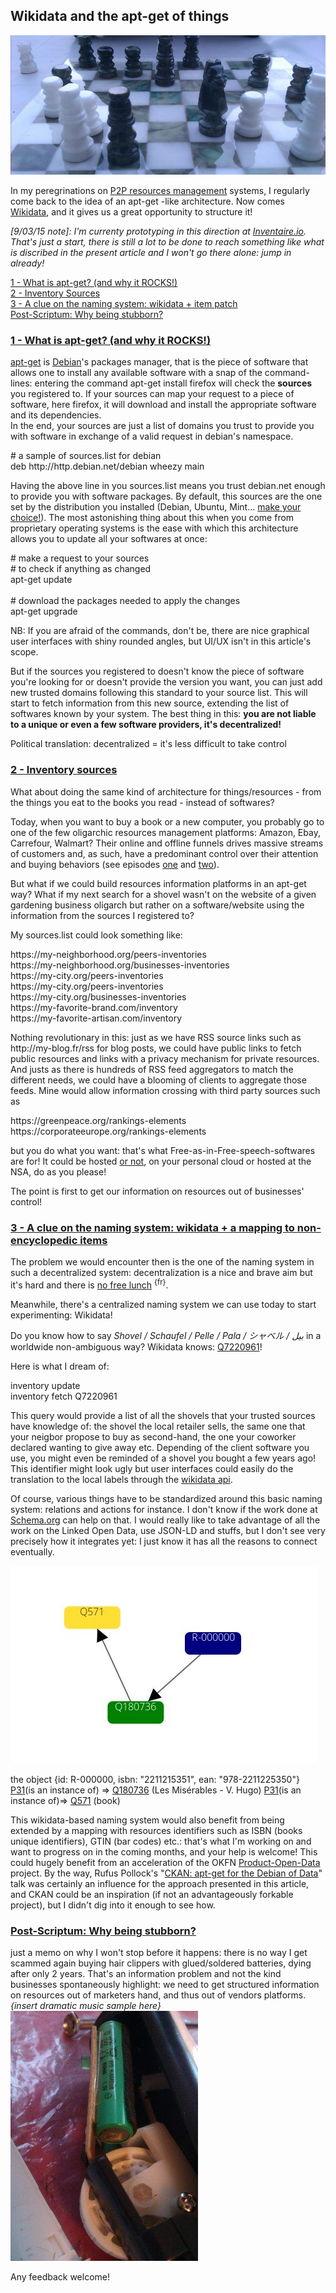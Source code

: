 <h2>Wikidata and the apt-get of things</h2>
<img class="cover" src="/assets/img/chess.jpg" alt="Chess and counter-modulation - all  metaphorical interpretation of this picture are fully at your responsibility - CC-BY Maxime Lathuilière 2013">
<p>In my peregrinations on <a href="/articles/p2p-rm">P2P resources management</a> systems, I regularly come back to the idea of an apt-get -like architecture. Now comes <a href="https://www.wikidata.org/">Wikidata</a>, and it gives us a great opportunity to structure it!</p>
<p><em> [9/03/15 note]: I'm currenty prototyping in this direction at <a href="https://inventaire.io">Inventaire.io</a>. That's just a start, there is still a lot to be done to reach something like what is discribed in the present article and I won't go there alone: jump in already!</em></p>

<div class="deeplinking panel">
    <a class="deeplink" href="#apt-get">1 - What is apt-get? (and why it ROCKS!)</a><br>
    <a class="deeplink" href="#inventory-sources">2 - Inventory Sources</a><br>
    <a class="deeplink" href="#wikidata-based-naming-system">3 - A clue on the naming system: wikidata + item patch</a><br>
    <a class="deeplink" href="#ps">Post-Scriptum: Why being stubborn?</a><br>
</div>

<h3><a id="apt-get" href="#apt-get">1 - What is apt-get? (and why it ROCKS!)</a></h3>
<p><a href="https://en.wikipedia.org/wiki/Advanced_Packaging_Tool">apt-get</a> is <a href="https://en.wikipedia.org/wiki/Debian">Debian</a>'s packages manager, that is the piece of software that allows one to install any available software with a snap of the command-lines: entering the command <span class="code">apt-get install firefox</span> will check the <strong>sources</strong> you registered to. If your sources can map your request to a piece of software, here <span class="code">firefox</span>, it will download and install the appropriate software and its dependencies. <br>
In the end, your sources are just a list of domains you trust to provide you with software in exchange of a valid request in debian's namespace.</p>
<p class="code">
# a sample of sources.list for debian <br>
deb http://http.debian.net/debian wheezy main <br>
</p>
<p>
Having the above line in you sources.list means you trust debian.net enough to provide you with software packages.
By default, this sources are the one set by the distribution you installed (Debian, Ubuntu, Mint... <a href="http://blog.websourcing.fr/files/2011/01/evolution-linux-distributions.jpg">make your choice!</a>). The most astonishing thing about this when you come from proprietary operating systems is the ease with which this architecture allows you to update all your softwares at once:</p>
<p class="code">
# make a request to your sources <br>
# to check if anything as changed
<br>
apt-get update
<br>
<br>
# download the packages needed to apply the changes
<br>
apt-get upgrade
</p>
<p class="legend">NB: If you are afraid of the commands, don't be, there are nice graphical user interfaces with shiny rounded angles, but UI/UX isn't in this article's scope.</p>
<p>But if the sources you registered to doesn't know the piece of software you're looking for or doesn't provide the version you want, you can just add new trusted domains following this standard to your source list. This will start to fetch information from this new source, extending the list of softwares known by your system. The best thing in this: <strong>you are not liable to a unique or even a few software providers, it's decentralized!</strong> </p>
<p class="quote"><i class="fa fa-quote-left"></i>Political translation: decentralized = it's less difficult to take control<i class="fa fa-quote-right"></i></p>

<h3><a id="inventory-sources" href="#inventory-sources">2 - Inventory sources</a></h3>
<p>What about doing the same kind of architecture for things/resources - from the things you eat to the books you read - instead of softwares?</p>
<p>Today, when you want to buy a book or a new computer, you probably go to one of the few oligarchic resources management platforms: Amazon, Ebay, Carrefour, Walmart? Their online and offline funnels drives massive streams of customers and, as such, have a predominant control over their attention and buying behaviors (see episodes <a href="/articles/paper-ethical-marketing">one</a> and <a href="/articles/p2p-rm">two</a>).
</p>
<p>But what if we could build resources information platforms in an apt-get way? What if my next search for a shovel wasn't on the website of a given gardening business oligarch but rather on a software/website using the information from the sources I registered to?</p>
<p>
My sources.list could look something like:</p>
<p class="code">
  https://my-neighborhood.org/peers-inventories <br>
  https://my-neighborhood.org/businesses-inventories <br>
  https://my-city.org/peers-inventories <br>
  https://my-city.org/peers-inventories <br>
  https://my-city.org/businesses-inventories <br>
  https://my-favorite-brand.com/inventory <br>
  https://my-favorite-artisan.com/inventory
</p>
<p>
  Nothing revolutionary in this: just as we have RSS source links such as
  <span class="code">http://my-blog.fr/rss</span>
  for blog posts, we could have public links to fetch public resources and links with a privacy mechanism for private resources. And justs as there is hundreds of RSS feed aggregators to match the different needs, we could have a blooming of clients to aggregate those feeds. Mine would allow information crossing with third party sources such as
</p>
<p class="code">
https://greenpeace.org/rankings-elements <br>
https://corporateeurope.org/rankings-elements
</p>
<p>but you do what you want: that's what Free-as-in-Free-speech-softwares are for! It could be hosted <a href="http://unhosted.org/">or not</a>, on your personal cloud or hosted at the NSA, do as you please!
</p>
<p class="quote"><i class="fa fa-quote-left"></i>The point is first to get our information on resources out of businesses' control!<i class="fa fa-quote-right"></i></p>

<h3><a id="wikidata-based-naming-system" href="wikidata-based-naming-system">3 - A clue on the naming system: wikidata + a mapping to non-encyclopedic items</a></h3>
<p>The problem we would encounter then is the one of the naming system in such a decentralized system: decentralization is a nice and brave aim but it's hard and there is <a href="http://www.bortzmeyer.org/no-free-lunch.html">no free lunch</a> <sup class="lang">{fr}</sup>.</p>
<p>
Meanwhile, there's a centralized naming system we can use today to start experimenting: Wikidata!</p>

<p class="quote"><i class="fa fa-quote-left"></i>Do you know how to say <em>Shovel / Schaufel / Pelle / Pala / シャベル / بیل</em> in a worldwide non-ambiguous way?  Wikidata knows: <a href="https://www.wikidata.org/wiki/Q7220961">Q7220961</a>!<i class="fa fa-quote-right"></i></p>

<p>Here is what I dream of:</p>
<p class="code">
inventory update <br>
inventory fetch Q7220961
</p>
<p> This query would provide a list of all the shovels that your trusted sources have knowledge of: the shovel the local retailer sells, the same one that your neigbor propose to buy as second-hand, the one your coworker declared wanting to give away etc. Depending of the client software you use, you might even be reminded of a shovel you bought a few years ago! This identifier might look ugly but user interfaces could easily do the translation to the local labels through the <a href="https://www.wikidata.org/w/api.php?action=wbgetentities&ids=Q7220961&format=json" target="blank">wikidata api</a>.</p>
<p>Of course, various things have to be standardized around this basic naming system: relations and actions for instance. I don't know if the work done at <a href="http://schema.org/Thing">Schema.org</a> can help on that. I would really like to take advantage of all the work on the Linked Open Data, use JSON-LD and stuffs, but I don't see very precisely how it integrates yet: I just know it has all the reasons to connect eventually.
</p>
<img src="/assets/img/miserables.jpg" alt="Les Misérables">
<p class="legend">the object {id: R-000000, isbn: "2211215351", ean: "978-2211225350"} <a href="https://www.wikidata.org/wiki/Property:P31">P31</a>(is an instance of) => <a href="https://www.wikidata.org/wiki/Q180736">Q180736</a> (Les Misérables - V. Hugo) <a href="https://www.wikidata.org/wiki/Property:P31">P31</a>(is an instance of)=> <a href="http://www.wikidata.org/wiki/Q571">Q571</a> (book)</p>
<p>This wikidata-based naming system would also benefit from being extended by a mapping with resources identifiers such as ISBN (books unique identifiers), GTIN (bar codes) etc.: that's what I'm working on and want to progress on in the coming months, and your help is welcome! This could hugely benefit from an acceleration of the OKFN <a href="http://product-open-data.com/">Product-Open-Data</a> project. By the way, Rufus Pollock's "<a href="http://blog.okfn.org/2010/01/05/talk-at-chaos-computer-congress-on-ckan-apt-get-for-the-debian-of-data/">CKAN: apt-get for the Debian of Data</a>" talk was certainly an influence for the approach presented in this article, and CKAN could be an inspiration (if not an advantageously forkable project), but I didn't dig into it enough to see how.
</p>

<h3><a id="ps" href="#ps">Post-Scriptum: Why being stubborn?</a></h3><i class="fa fa-link"></i>
<p>just a memo on why I won't stop before it happens: there is no way I get scammed again buying hair clippers with glued/soldered batteries, dying after only 2 years. That's an information problem and not the kind businesses spontaneously highlight: we need to get structured information on resources out of marketers hand, and thus out of vendors platforms. <em>{insert dramatic music sample here}</em>
<img src="/assets/img/batteries.jpg" alt="planned obsolescence scam">

</p>
<p>
Any feedback welcome!
</p>
